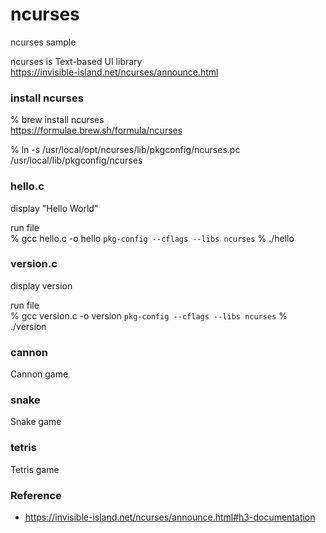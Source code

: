 ncurses
===============

ncurses sample <br/>

ncurses is Text-based UI library <br/>
https://invisible-island.net/ncurses/announce.html


###  install ncurses
% brew install ncurses <br/>
https://formulae.brew.sh/formula/ncurses <br/>

% ln -s  /usr/local/opt/ncurses/lib/pkgconfig/ncurses.pc /usr/local/lib/pkgconfig/ncurses


### hello.c <br/>

 display  "Hello World" <br/>

run file <br/>
% gcc hello.c -o hello `pkg-config --cflags --libs ncurses`
% ./hello <br/>

### version.c <br/>

 display  version <br/>

run file <br/>
% gcc version.c -o version `pkg-config --cflags --libs ncurses`
% ./version <br/>

### cannon <br/>

Cannon game  <br/>

### snake <br/>

Snake game  <br/>

### tetris <br/>

Tetris game  <br/>

### Reference <br/>
- https://invisible-island.net/ncurses/announce.html#h3-documentation

